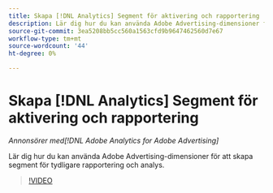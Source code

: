 ```yaml
---
title: Skapa [!DNL Analytics] Segment för aktivering och rapportering
description: Lär dig hur du kan använda Adobe Advertising-dimensioner för att skapa segment för tydligare rapportering och analys.
source-git-commit: 3ea5208bb5cc560a1563cfd9b9647462560d7e67
workflow-type: tm+mt
source-wordcount: '44'
ht-degree: 0%

---
```


# Skapa [!DNL Analytics] Segment för aktivering och rapportering

*Annonsörer med[!DNL Adobe Analytics for Adobe Advertising]*

Lär dig hur du kan använda Adobe Advertising-dimensioner för att skapa segment för tydligare rapportering och analys.

>[!VIDEO](https://video.tv.adobe.com/v/33916)
